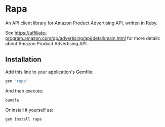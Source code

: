 # Rapa

An API client library for Amazon Product Advertising API, written in Ruby.

See https://affiliate-program.amazon.com/gp/advertising/api/detail/main.html for more details about Amazon Product Advertising API.

## Installation

Add this line to your application's Gemfile:

```ruby
gem "rapa"
```

And then execute:

```bash
bundle
```

Or install it yourself as:

```bash
gem install rapa
```
